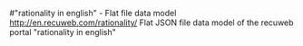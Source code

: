 #"rationality in english" - Flat file data model
http://en.recuweb.com/rationality/
Flat JSON file data model of the recuweb portal "rationality in english"
